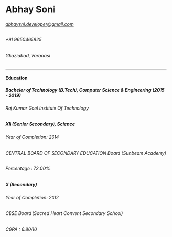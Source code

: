# Abhay Soni
###### abhaysni.developer@gmail.com
###### +91 9650465825
###### Ghaziabad, Varanasi
___



#### Education



##### Bachelor of Technology (B.Tech), Computer Science & Engineering (2015 - 2019)

###### Raj Kumar Goel Institute Of Technology




##### XII (Senior Secondary), Science
###### Year of Completion: 2014
###### CENTRAL BOARD OF SECONDARY EDUCATION Board (Sunbeam Academy)
###### Percentage : 72.00%




##### X (Secondary)
###### Year of Completion: 2012
###### CBSE Board (Sacred Heart Convent Secondary School)
###### CGPA : 6.80/10




